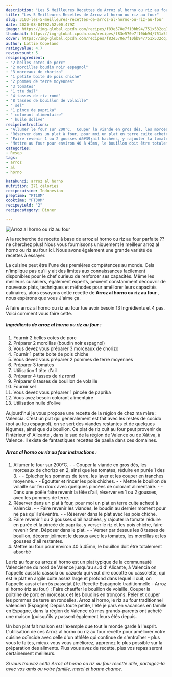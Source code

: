 ```yaml
---
description: "Les 5 Meilleures Recettes de Arroz al horno ou riz au four"
title: "Les 5 Meilleures Recettes de Arroz al horno ou riz au four"
slug: 3103-les-5-meilleures-recettes-de-arroz-al-horno-ou-riz-au-four
date: 2020-08-04T02:52:00.479Z
image: https://img-global.cpcdn.com/recipes/f83e570e7f10bb94/751x532cq70/arroz-al-horno-ou-riz-au-four-photo-principale-de-la-recette.jpg
thumbnail: https://img-global.cpcdn.com/recipes/f83e570e7f10bb94/751x532cq70/arroz-al-horno-ou-riz-au-four-photo-principale-de-la-recette.jpg
cover: https://img-global.cpcdn.com/recipes/f83e570e7f10bb94/751x532cq70/arroz-al-horno-ou-riz-au-four-photo-principale-de-la-recette.jpg
author: Lottie Copeland
ratingvalue: 4.7
reviewcount: 5
recipeingredient:
- "2 belles cotes de porc"
- "2 morcillas boudin noir espagnol"
- "3 morceaux de chorizo"
- "1 petite boite de pois chiche"
- "2 pommes de terre moyennes"
- "3 tomates"
- "1 tte dail"
- "4 tasses de riz rond"
- "8 tasses de bouillon de volaille"
- " sel"
- "1 pince de paprika"
- " colorant alimentaire"
- " huile dolive"
recipeinstructions:
- "Allumer le four sur 200°C.  Couper la viande en gros dés, les morceaux de chorizo en 2, ainsi que les tomates, réduire en purée 1 des 3.  Éplucher les pommes de terre, les laver et les couper en tranches moyenne.  Égoutter et rincer les pois chiches.  Mettre le bouillon de volaille sur feu doux avec quelques pincées de colorant alimentaire.  Dans une poêle faire revenir la tête d&#39;ail, réserver en 1 ou 2 gousses, avec les pommes de terre."
- "Réserver dans un plat à four, pour moi un plat en terre cuite acheté à Valencia.  Faire revenir les viandes, le boudin au dernier moment pour ne pas qu&#39;il s’éventre.  Réserver dans le plat avec les pois chiche."
- "Faire revenir 1 ou 2 gousses d&#39;ail hachées, y rajouter la tomate réduire en purée et la pincée de paprika, y verser le riz et les pois chiche, faire revenir 5mn. Déposer dans le plat.  Verser par dessus les 8 tasses de bouillon, décorer joliment le dessus avec les tomates, les morcillas et les gousses d&#39;ail restantes."
- "Mettre au four pour environ 40 à 45mn, le bouillon doit être totalement absorbé"
categories:
- Resep
tags:
- arroz
- al
- horno

katakunci: arroz al horno 
nutrition: 271 calories
recipecuisine: Indonesian
preptime: "PT10M"
cooktime: "PT30M"
recipeyield: "2"
recipecategory: Dinner

---
```



![Arroz al horno ou riz au four](https://img-global.cpcdn.com/recipes/f83e570e7f10bb94/751x532cq70/arroz-al-horno-ou-riz-au-four-photo-principale-de-la-recette.jpg)

A la recherche de recette à base de arroz al horno ou riz au four parfaite ?? ne cherchez plus! Nous vous fournissons uniquement le meilleur arroz al horno ou riz au four ici. Nous avons également une grande variété de recettes à essayer.

La cuisine peut être l'une des premières compétences au monde. Cela n'implique pas qu'il y ait des limites aux connaissances facilement disponibles pour le chef curieux de renforcer ses capacités. Même les meilleurs cuisiniers, également experts, peuvent constamment découvrir de nouveaux plats, techniques et méthodes pour améliorer leurs capacités culinaires, alors essayons cette recette de <strong> Arroz al horno ou riz au four </strong>, nous espérons que vous J'aime ça.

<!--inarticleads1-->

À faire arroz al horno ou riz au four tue avoir besoin 13 Ingrédients et 4 pas. Voici comment vous faire cette.

##### Ingrédients de arroz al horno ou riz au four :

1. Fournir 2 belles cotes de porc
1. Préparer 2 morcillas (boudin noir espagnol)
1. Vous devez vous préparer 3 morceaux de chorizo
1. Fournir 1 petite boite de pois chiche
1. Vous devez vous préparer 2 pommes de terre moyennes
1. Préparer 3 tomates
1. Utilisation 1 tête d&#39;ail
1. Préparer 4 tasses de riz rond
1. Préparer 8 tasses de bouillon de volaille
1. Fournir  sel
1. Vous devez vous préparer 1 pincée de paprika
1. Vous avez besoin  colorant alimentaire
1. Utilisation  huile d&#39;olive


Aujourd&#39;hui je vous propose une recette de la région de chez ma mère : Valencia. C&#39;est un plat qui généralement est fait avec les restes de cocido (pot au feu espagnol), on se sert des viandes restantes et de quelques légumes, ainsi que du bouillon. Ce plat de riz cuit au four peut provenir de l&#39;intérieur d&#39; Alicante , dans le sud de la région de Valence ou de Xátiva, à Valence. Il existe de fantastiques recettes de paella dans ces domaines. 

<!--inarticleads2-->

##### Arroz al horno ou riz au four instructions :

1. Allumer le four sur 200°C. -  - Couper la viande en gros dés, les morceaux de chorizo en 2, ainsi que les tomates, réduire en purée 1 des 3. -  - Éplucher les pommes de terre, les laver et les couper en tranches moyenne. -  - Égoutter et rincer les pois chiches. -  - Mettre le bouillon de volaille sur feu doux avec quelques pincées de colorant alimentaire. -  - Dans une poêle faire revenir la tête d&#39;ail, réserver en 1 ou 2 gousses, avec les pommes de terre.
1. Réserver dans un plat à four, pour moi un plat en terre cuite acheté à Valencia. -  - Faire revenir les viandes, le boudin au dernier moment pour ne pas qu&#39;il s’éventre. -  - Réserver dans le plat avec les pois chiche.
1. Faire revenir 1 ou 2 gousses d&#39;ail hachées, y rajouter la tomate réduire en purée et la pincée de paprika, y verser le riz et les pois chiche, faire revenir 5mn. Déposer dans le plat. -  - Verser par dessus les 8 tasses de bouillon, décorer joliment le dessus avec les tomates, les morcillas et les gousses d&#39;ail restantes.
1. Mettre au four pour environ 40 à 45mn, le bouillon doit être totalement absorbé


Le riz au four ou arroz al horno est un plat typique de la communauté Valencienne du nord de Valence jusqu&#39;au sud d&#39; Alicante, à Valencia on l&#39;appelle aussi la cassola ou cazuela qui veut dire cocotte ou cassolette, qui est le plat en argile cuite assez large et profond dans lequel il cuit, on l&#39;appelle aussi el arròs passejat ( le. Recette Espagnole traditionnelle - Arroz al horno (riz au four) : Faire chauffer le bouillon de volaille. Couper la poitrine de porc en morceaux et les boudins en tronçons. Peler et couper les pommes de terre en rondelles. Arroz al horno, le riz au four traditionnel valencien (Espagne) Depuis toute petite, l&#39;été je pars en vacances en famille en Espagne, dans la région de Valence où mes grands-parents ont acheté une maison (puisqu&#39;ils y passent également leurs étés depuis. 

<!--inarticleads1-->

<p>
Un bon plat fait maison est l'exemple que tout le monde garde à l'esprit. L'utilisation de ces Arroz al horno ou riz au four recette pour améliorer votre cuisine coïncide avec celle d'un athlète qui continue de s'entraîner - plus vous le faites, mieux vous vous améliorez, apprenez le plus possible sur la préparation des aliments. Plus vous avez de recette, plus vos repas seront certainement meilleurs.
</p>

<p>
<i>Si vous trouvez cette Arroz al horno ou riz au four recette utile, partagez-la avec vos amis ou votre famille, merci et bonne chance.</i>
</p>
